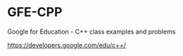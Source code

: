 # GFE-CPP
Google for Education - C++ class examples and problems

https://developers.google.com/edu/c++/